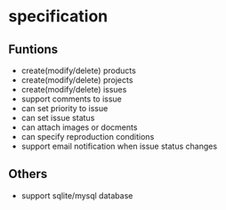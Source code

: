 
# specification

## Funtions

- create(modify/delete) products 
- create(modify/delete) projects
- create(modify/delete) issues
- support comments to issue
- can set priority to issue
- can set issue status
- can attach images or docments
- can specify reproduction conditions
- support email notification when issue status changes

## Others

- support sqlite/mysql database

